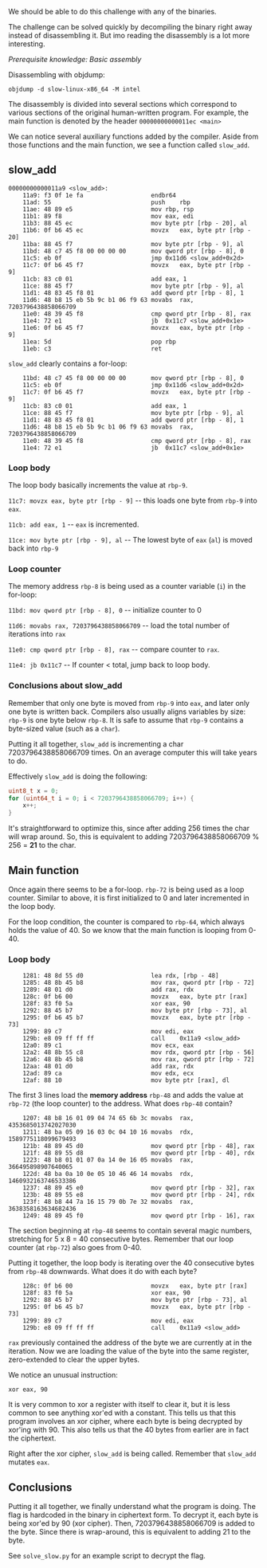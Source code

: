 We should be able to do this challenge with any of the binaries.

The challenge can be solved quickly by decompiling the binary right away instead of disassembling it. But imo reading the disassembly is a lot more interesting.

*Prerequisite knowledge: Basic assembly*

Disassembling with objdump: 

```
objdump -d slow-linux-x86_64 -M intel
```

The disassembly is divided into several sections which correspond to various sections of the original human-written program. For example, the main function is denoted by the header `00000000000011ec <main>`

We can notice several auxiliary functions added by the compiler. Aside from those functions and the main function, we see a function called `slow_add`.

## slow_add

```
00000000000011a9 <slow_add>:
    11a9: f3 0f 1e fa                  	endbr64
    11ad: 55                           	push	rbp
    11ae: 48 89 e5                     	mov	rbp, rsp
    11b1: 89 f8                        	mov	eax, edi
    11b3: 88 45 ec                     	mov	byte ptr [rbp - 20], al
    11b6: 0f b6 45 ec                  	movzx	eax, byte ptr [rbp - 20]
    11ba: 88 45 f7                     	mov	byte ptr [rbp - 9], al
    11bd: 48 c7 45 f8 00 00 00 00      	mov	qword ptr [rbp - 8], 0
    11c5: eb 0f                        	jmp	0x11d6 <slow_add+0x2d>
    11c7: 0f b6 45 f7                  	movzx	eax, byte ptr [rbp - 9]
    11cb: 83 c0 01                     	add	eax, 1
    11ce: 88 45 f7                     	mov	byte ptr [rbp - 9], al
    11d1: 48 83 45 f8 01               	add	qword ptr [rbp - 8], 1
    11d6: 48 b8 15 eb 5b 9c b1 06 f9 63	movabs	rax, 7203796438858066709
    11e0: 48 39 45 f8                  	cmp	qword ptr [rbp - 8], rax
    11e4: 72 e1                        	jb	0x11c7 <slow_add+0x1e>
    11e6: 0f b6 45 f7                  	movzx	eax, byte ptr [rbp - 9]
    11ea: 5d                           	pop	rbp
    11eb: c3                           	ret
```

`slow_add` clearly contains a for-loop:

```
    11bd: 48 c7 45 f8 00 00 00 00      	mov	qword ptr [rbp - 8], 0
    11c5: eb 0f                        	jmp	0x11d6 <slow_add+0x2d>
    11c7: 0f b6 45 f7                  	movzx	eax, byte ptr [rbp - 9]
    11cb: 83 c0 01                     	add	eax, 1
    11ce: 88 45 f7                     	mov	byte ptr [rbp - 9], al
    11d1: 48 83 45 f8 01               	add	qword ptr [rbp - 8], 1
    11d6: 48 b8 15 eb 5b 9c b1 06 f9 63	movabs	rax, 7203796438858066709
    11e0: 48 39 45 f8                  	cmp	qword ptr [rbp - 8], rax
    11e4: 72 e1                        	jb	0x11c7 <slow_add+0x1e>
```

### Loop body

The loop body basically increments the value at `rbp-9`.

`11c7: movzx eax, byte ptr [rbp - 9]` -- this loads one byte from `rbp-9` into `eax`.

`11cb: add eax, 1` -- `eax` is incremented.

`11ce: mov byte ptr [rbp - 9], al` -- The lowest byte of `eax` (`al`) is moved back into `rbp-9`

### Loop counter

The memory address `rbp-8` is being used as a counter variable (`i`) in the for-loop:  

`11bd: mov qword ptr [rbp - 8], 0` -- initialize counter to 0

`11d6: movabs rax, 7203796438858066709` -- load the total number of iterations into `rax`

`11e0: cmp qword ptr [rbp - 8], rax` -- compare counter to `rax`.

`11e4: jb 0x11c7` -- If counter < total, jump back to loop body.

### Conclusions about slow_add

Remember that only one byte is moved from `rbp-9` into `eax`, and later only one byte is written back. Compilers also usually aligns variables by size: `rbp-9` is one byte below `rbp-8`. It is safe to assume that `rbp-9` contains a byte-sized value (such as a `char`).

Putting it all together, `slow_add` is incrementing a char 7203796438858066709 times. On an average computer this will take years to do.

Effectively `slow_add` is doing the following:

```c
uint8_t x = 0;
for (uint64_t i = 0; i < 7203796438858066709; i++) {
    x++;
}
```

It's straightforward to optimize this, since after adding 256 times the char will wrap around. So, this is equivalent to adding 7203796438858066709 % 256 = **21** to the char.

## Main function

Once again there seems to be a for-loop. `rbp-72` is being used as a loop counter. Similar to above, it is first initialized to 0 and later incremented in the loop body.

For the loop condition, the counter is compared to `rbp-64`, which always holds the value of 40. So we know that the main function is looping from 0-40.

### Loop body

```
    1281: 48 8d 55 d0                  	lea	rdx, [rbp - 48]
    1285: 48 8b 45 b8                  	mov	rax, qword ptr [rbp - 72]
    1289: 48 01 d0                     	add	rax, rdx
    128c: 0f b6 00                     	movzx	eax, byte ptr [rax]
    128f: 83 f0 5a                     	xor	eax, 90
    1292: 88 45 b7                     	mov	byte ptr [rbp - 73], al
    1295: 0f b6 45 b7                  	movzx	eax, byte ptr [rbp - 73]
    1299: 89 c7                        	mov	edi, eax
    129b: e8 09 ff ff ff               	call	0x11a9 <slow_add>
    12a0: 89 c1                        	mov	ecx, eax
    12a2: 48 8b 55 c8                  	mov	rdx, qword ptr [rbp - 56]
    12a6: 48 8b 45 b8                  	mov	rax, qword ptr [rbp - 72]
    12aa: 48 01 d0                     	add	rax, rdx
    12ad: 89 ca                        	mov	edx, ecx
    12af: 88 10                        	mov	byte ptr [rax], dl
```

The first 3 lines load the **memory address** `rbp-48` and adds the value at `rbp-72` (the loop counter) to the address. What does `rbp-48` contain?

```
    1207: 48 b8 16 01 09 04 74 65 6b 3c	movabs	rax, 4353685013742027030
    1211: 48 ba 05 09 16 03 0c 04 10 16	movabs	rdx, 1589775118099679493
    121b: 48 89 45 d0                  	mov	qword ptr [rbp - 48], rax
    121f: 48 89 55 d8                  	mov	qword ptr [rbp - 40], rdx
    1223: 48 b8 01 01 07 0a 14 0e 16 05	movabs	rax, 366495898907640065
    122d: 48 ba 0a 10 0e 05 10 46 46 14	movabs	rdx, 1460932163746533386
    1237: 48 89 45 e0                  	mov	qword ptr [rbp - 32], rax
    123b: 48 89 55 e8                  	mov	qword ptr [rbp - 24], rdx
    123f: 48 b8 44 7a 16 15 79 0b 7e 32	movabs	rax, 3638358163634682436
    1249: 48 89 45 f0                  	mov	qword ptr [rbp - 16], rax
```

The section beginning at `rbp-48` seems to contain several magic numbers, stretching for 5 x 8 = 40 consecutive bytes. Remember that our loop counter (at `rbp-72`) also goes from 0-40.

Putting it together, the loop body is iterating over the 40 consecutive bytes from `rbp-48` downwards. What does it do with each byte?

```
    128c: 0f b6 00                     	movzx	eax, byte ptr [rax]
    128f: 83 f0 5a                     	xor	eax, 90
    1292: 88 45 b7                     	mov	byte ptr [rbp - 73], al
    1295: 0f b6 45 b7                  	movzx	eax, byte ptr [rbp - 73]
    1299: 89 c7                        	mov	edi, eax
    129b: e8 09 ff ff ff               	call	0x11a9 <slow_add>
```

`rax` previously contained the address of the byte we are currently at in the iteration. Now we are loading the value of the byte into the same register, zero-extended to clear the upper bytes. 

We notice an unusual instruction:

```
xor eax, 90
```

It is very common to xor a register with itself to clear it, but it is less common to see anything xor'ed with a constant. This tells us that this program involves an xor cipher, where each byte is being decrypted by xor'ing with 90. This also tells us that the 40 bytes from earlier are in fact the ciphertext.

Right after the xor cipher, `slow_add` is being called. Remember that `slow_add` mutates `eax`.

## Conclusions

Putting it all together, we finally understand what the program is doing. The flag is hardcoded in the binary in ciphertext form. To decrypt it, each byte is being xor'ed by 90 (xor cipher). Then, 7203796438858066709 is added to the byte. Since there is wrap-around, this is equivalent to adding 21 to the byte.

See `solve_slow.py` for an example script to decrypt the flag.
